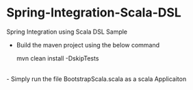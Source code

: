 Spring-Integration-Scala-DSL
============================

Spring Integration using Scala DSL Sample

- Build the maven project using the below command 

	mvn clean install -DskipTests
<br>
- Simply run the file BootstrapScala.scala as a scala Applicaiton
